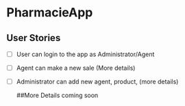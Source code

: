 # PharmacieApp

## User Stories


* [ ] User can login to the app as Administrator/Agent
* [ ] Agent can make a new sale (More details)
* [ ] Administrator can add new agent, product, (more details)
  
  ##More Details coming soon 
